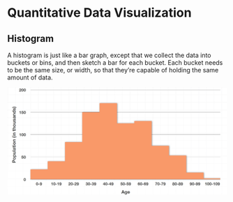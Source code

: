 # Quantitative Data Visualization

## Histogram

A histogram is just like a bar graph, except that we collect the data into buckets or bins, and then sketch a bar for each bucket. Each bucket needs to be the same size, or width, so that they’re capable of holding the same amount of data.

![Histogram of Age Distribution in New York City](../.gitbook/assets/1%20%2813%29.jpg)

